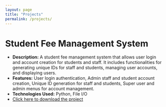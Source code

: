 ```yaml
---
layout: page
title: "Projects"
permalink: /projects/
---
```




# Student Fee Management System



- **Description:**  A student fee management system that allows user login and account creation for students and staff. It includes functionalities for generating unique IDs for staff and students, managing user accounts, and displaying users.
- **Features:** User login authentication, Admin staff and student account creation, Unique ID generation for staff and students, Super user and admin menus for account management.
- **Technologies Used:** Python, File I/O
- [Click here to download the project](/assets/downloads/StudentFeeManagementSystem.zip)




